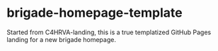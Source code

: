 brigade-homepage-template
=========================

Started from C4HRVA-landing, this is a true templatized GitHub Pages landing for a new brigade homepage.

